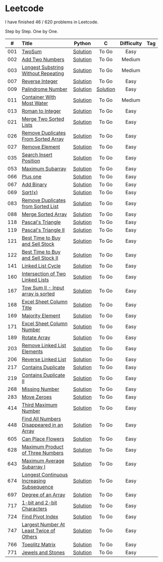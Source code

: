 # Leetcode
I have finished 46 / 620 problems in Leetcode.

Step by Step.
One by One.

| # | Title | Python | C | Difficulty | Tag |
| :-: | :-- | :-: | :-: | :-: | :-: |
| 001 | [TwoSum](https://leetcode.com/problems/two-sum/description/) | [Solution](https://github.com/ZhanPwBibiBibi/Leetcode/blob/master/Python/%231_TwoSum.py) | To Go | Easy | |
| 002 | [Add Two Numbers](https://leetcode.com/problems/add-two-numbers/description/) | [Solution](https://github.com/ZhanPwBibiBibi/Leetcode/blob/master/Python/%232_Add%20Two%20Numbers.py) | To Go | Medium | |
| 003 | [Longest Substring Without Repeating](https://leetcode.com/problems/longest-substring-without-repeating/description/) | [Solution](https://github.com/ZhanPwBibiBibi/Leetcode/blob/master/Python/%233_Longest%20Substring%20Without%20Repeating%20Characters.py) | To Go | Medium | |
| 007 | [Reverse Integer](https://leetcode.com/problems/reverse-integer/description/) | [Solution](https://github.com/ZhanPwBibiBibi/Leetcode/blob/master/Python/%237_Reverse%20Integer.py) | To Go | Easy |  |
| 009 | [Palindrome Number](https://leetcode.com/problems/palindrome-number/description/) | [Solution](https://github.com/ZhanPwBibiBibi/Leetcode/blob/master/Python/%239_Palindrome%20Number.py) | [Solution](https://github.com/ZhanPwBibiBibi/Leetcode/blob/master/C/%239_Palindrome%20Number.c) | Easy |  |
| 011 | [Container With Most Water](https://leetcode.com/problems/container-with-most-water/description/) | [Solution](https://github.com/ZhanPwBibiBibi/Leetcode/blob/master/Python/%2311_Container%20With%20Most%20Water.py) | To Go | Medium |  |
| 013 | [Roman to Integer](https://leetcode.com/problems/roman-to-integer/description/) | [Solution](https://github.com/ZhanPwBibiBibi/Leetcode/blob/master/Python/%2313_Roman%20to%20Integer.py) | To Go | Easy |  |
| 021 | [Merge Two Sorted Lists](https://leetcode.com/problems/merge-two-sorted-lists/description/) | [Solution](https://github.com/ZhanPwBibiBibi/Leetcode/blob/master/Python/%2321_Merge%20Two%20Sorted%20Lists.py) | To Go | Easy |  |
| 026 | [Remove Duplicates From Sorted Array](https://leetcode.com/problems/remove-duplicates-from-sorted-array/description/) | [Solution](https://github.com/ZhanPwBibiBibi/Leetcode/blob/master/Python/%2326_RemoveDuplicatesFromSortedArray.py) | To Go | Easy | |
| 027 | [Remove Element](https://leetcode.com/problems/remove-element/description/) | [Solution](https://github.com/ZhanPwBibiBibi/Leetcode/blob/master/Python/%2327_Remove%20Element.py) | To Go | Easy | |
| 035 | [Search Insert Position](https://leetcode.com/problems/search-insert-position/description/) | [Solution](https://github.com/ZhanPwBibiBibi/Leetcode/blob/master/Python/%2335_Search%20Insert%20Position.py) | To Go | Easy | |
| 053 | [Maximum Subarray](https://leetcode.com/problems/maximum-subarray/description/) | [Solution](https://github.com/ZhanPwBibiBibi/Leetcode/blob/master/Python/%2353_Maximum%20Subarray.py) | To Go | Easy | |
| 066 | [Plus one](https://leetcode.com/problems/plus-one/description/) | [Solution ](https://github.com/ZhanPwBibiBibi/Leetcode/blob/master/Python/%2366_Plus%20one.py)| To Go | Easy | |
| 067 | [Add Binary](https://leetcode.com/problems/add-binary/description/) | [Solution](https://github.com/ZhanPwBibiBibi/Leetcode/blob/master/Python/%2367_Add%20Binary.py) | To Go | Easy |  |
| 069 | [Sqrt(x)](https://leetcode.com/problems/sqrtx/description/) | [Solution](https://github.com/ZhanPwBibiBibi/Leetcode/blob/master/Python/%2369_Sqrt(x).py) | To Go | Easy |  |
| 083 | [Remove Duplicates from Sorted List](https://leetcode.com/problems/remove-duplicates-from-sorted-list/description/) | [Solution](https://github.com/ZhanPwBibiBibi/Leetcode/blob/master/Python/%2383_Remove%20Duplicates%20from%20Sorted%20List.py) | To Go | Easy |  |
| 088 | [Merge Sorted Array](https://leetcode.com/problems/merge-sorted-array/description/) | [Solution](https://github.com/ZhanPwBibiBibi/Leetcode/blob/master/Python/%2388_Merge%20Sorted%20Array.py) | To Go | Easy | |
| 118 | [Pascal's Triangle](https://leetcode.com/problems/pascals-triangle/description/) | [Solution](https://github.com/ZhanPwBibiBibi/Leetcode/blob/master/Python/%23118_Pascal's%20Triangle.py) | To Go | Easy | |
| 119 | [Pascal's Triangle II](https://leetcode.com/problems/pascals-triangle-ii/description/) | [Solution](https://github.com/ZhanPwBibiBibi/Leetcode/blob/master/Python/%23119_Pascal's%20Triangle%20II.py) | To Go | Easy | |
| 121 | [Best Time to Buy and Sell Stock](https://leetcode.com/problems/best-time-to%20buy-and-sell-stock/description/) | [Solution](https://github.com/ZhanPwBibiBibi/Leetcode/blob/master/Python/%23121_Best%20Time%20to%20Buy%20and%20Sell%20Stock.py) | To Go | Easy | |
| 122 | [Best Time to Buy and Sell Stock II](https://leetcode.com/problems/best-time%20to-buy-and-sell-stock-ii/description/) | [Solution](https://github.com/ZhanPwBibiBibi/Leetcode/blob/master/Python/%23122_Best%20Time%20to%20Buy%20and%20Sell%20Stock%20II.py) | To Go | Easy | |
| 141 | [Linked List Cycle](https://leetcode.com/problems/linked-list-cycle/description/) | [Solution](https://github.com/ZhanPwBibiBibi/Leetcode/blob/master/Python/%23141_Linked%20List%20Cycle.py) | To Go | Easy |  |
| 160 | [Intersection of Two Linked Lists](https://leetcode.com/problems/intersection-of-two-linked-lists/description/) | [Solution](https://github.com/ZhanPwBibiBibi/Leetcode/blob/master/Python/%23160_Intersection%20of%20Two%20Linked%20Lists.py) | To Go | Easy |  |
| 167 | [Tow Sum II - Input array is sorted](https://leetcode.com/problems/two-sum-ii-input-array-is-sorted/description/) | [Solution](https://github.com/ZhanPwBibiBibi/Leetcode/blob/master/Python/%23167_Tow%20Sum%20II%20-%20Input%20array%20is%20sorted.py) | To Go | Easy | |
| 168 | [Excel Sheet Column Title](https://leetcode.com/problems/excel-sheet-column-title/description/) | [Solution](https://github.com/ZhanPwBibiBibi/Leetcode/blob/master/Python/%23168_Excel%20Sheet%20Column%20Title.py) | To Go | Easy |  |
| 169 | [Majority Element](https://leetcode.com/problems/majority-element/description/) | [Solution](https://github.com/ZhanPwBibiBibi/Leetcode/blob/master/Python/%23169_Majority%20Element.py) | To Go | Easy | |
| 171 | [Excel Sheet Column Number](https://leetcode.com/problems/excel-sheet-column-number/description/) | [Solution](https://github.com/ZhanPwBibiBibi/Leetcode/blob/master/Python/%23171_Excel%20Sheet%20Column%20Number.py) | To Go | Easy |  |
| 189 | [Rotate Array](https://leetcode.com/problems/rotate-array/description/) | [Solution](https://github.com/ZhanPwBibiBibi/Leetcode/blob/master/Python/%23189_Rotate%20Array.py) | To Go | Easy | |
| 203 | [Remove Linked List Elements](https://leetcode.com/problems/remove-linked-list-elements/description/) | [Solution](https://github.com/ZhanPwBibiBibi/Leetcode/blob/master/Python/%23203_Remove%20Linked%20List%20Elements.py) | To Go | Easy |  |
| 206 | [Reverse Linked List](https://leetcode.com/problems/reverse-linked-list/description/) | [Solution](https://github.com/ZhanPwBibiBibi/Leetcode/blob/master/Python/%23206_Reverse%20Linked%20List.py) | To Go | Easy |  |
| 217 | [Contains Duplicate](https://leetcode.com/problems/contains-duplicate/description/) | [Solution](https://github.com/ZhanPwBibiBibi/Leetcode/blob/master/Python/%23217_Contains%20Duplicate.py) | To Go | Easy | |
| 219 | [Contains Duplicate II](https://leetcode.com/problems/contains-duplicate-ii/description/) | [Solution](https://github.com/ZhanPwBibiBibi/Leetcode/blob/master/Python/%23219_Contains%20Duplicate%20II.py) | To Go | Easy | |
| 268 | [Missing Number](https://leetcode.com/problems/missing-number/description/) | [Solution](https://github.com/ZhanPwBibiBibi/Leetcode/blob/master/Python/%23268_Missing%20Number.py) | To Go | Easy | |
| 283 | [Move Zeroes](https://leetcode.com/problems/move-zeroes/description/) | [Solution](https://github.com/ZhanPwBibiBibi/Leetcode/blob/master/Python/%23283_Move%20Zeroes.py) | To Go | Easy | |
| 414 | [Third Maximum Number](https://leetcode.com/problems/third-maximum-number/description/) | [Solution](https://github.com/ZhanPwBibiBibi/Leetcode/blob/master/Python/%23414_Third%20Maximum%20Number.py) | To Go | Easy | |
| 448 | [Find All Numbers Disappeared in an Array](https://leetcode.com/problems/find-all-numbers-disappeared-in-an-array/description/) | [Solution](https://github.com/ZhanPwBibiBibi/Leetcode/blob/master/Python/%23448_Find%20All%20Numbers%20Disappeared%20in%20an%20Array.py) | To Go | Easy | |
| 605 | [Can Place Flowers](https://leetcode.com/problems/can-place-flowers/description/) | [Solution](https://github.com/ZhanPwBibiBibi/Leetcode/blob/master/Python/%23605_Can%20Place%20Flowers.py) | To Go | Easy | |
| 628 | [Maximum Product of Three Numbers](https://leetcode.com/problems/maximum-product-of-three-numbers/description/) | [Solution](https://github.com/ZhanPwBibiBibi/Leetcode/blob/master/Python/%23628_Maximum%20Product%20of%20Three%20Numbers.py) | To Go | Easy | |
| 643 | [Maximum Average Subarray I](https://leetcode.com/problems/maximum-average-subarray-i/description/) | [Solution](https://github.com/ZhanPwBibiBibi/Leetcode/blob/master/Python/%23643_Maximum%20Average%20Subarray%20I.py) | To Go | Easy | |
| 674 | [Longest Continuous Increasing Subsequence](https://leetcode.com/problems/longest-continuous-increasing-subsequence/description/) | [Solution](https://github.com/ZhanPwBibiBibi/Leetcode/blob/master/Python/%23674_Longest%20Continuous%20Increasing%20Subsequence.py) | To Go | Easy | |
| 697 | [Degree of an Array](https://leetcode.com/problems/degree-of-an-array/description/) | [Solution](https://github.com/ZhanPwBibiBibi/Leetcode/blob/master/Python/%23697_Degree%20of%20an%20Array.py) | To Go | Easy | |
| 717 | [1-bit and 2-bit Characters](https://leetcode.com/problems/1-bit-and-2-bit-characters/description/) | [Solution](https://github.com/ZhanPwBibiBibi/Leetcode/blob/master/Python/%23717_1-bit%20and%202-bit%20Characters.py) | To Go | Easy | |
| 724 | [Find Pivot Index](https://leetcode.com/problems/find-pivot-index/description/) | [Solution](https://github.com/ZhanPwBibiBibi/Leetcode/blob/master/Python/%23724_Find%20Pivot%20Index.py) | To Go | Easy | |
| 747 | [Largest Number At Least Twice of Others](https://leetcode.com/problems/largest-number-at-least-twice-of-others/description/) | [Solution](https://github.com/ZhanPwBibiBibi/Leetcode/blob/master/Python/%23747_Largest%20Number%20At%20Least%20Twice%20of%20Others.py) | To Go | Easy | |
| 766 | [Toeplitz Matrix](https://leetcode.com/problems/toeplitz-matrix/description/) | [Solution](https://github.com/ZhanPwBibiBibi/Leetcode/blob/master/Python/%23766_Toeplitz%20Matrix.py) | To Go | Easy | |
| 771 | [Jewels and Stones](https://leetcode.com/problems/jewels-and-stones/description/) | [Solution](https://github.com/ZhanPwBibiBibi/Leetcode/blob/master/Python/%23771_Jewels%20and%20Stones.py) | To Go | Easy | |


